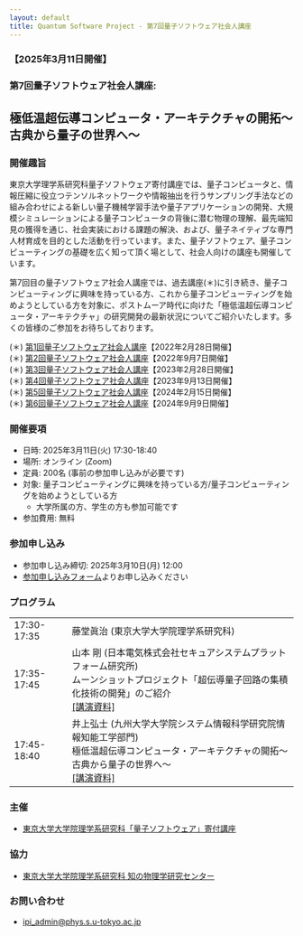 ```yaml
---
layout: default
title: Quantum Software Project - 第7回量子ソフトウェア社会人講座
---
```


### 【2025年3月11日開催】
### 第7回量子ソフトウェア社会人講座:
## 極低温超伝導コンピュータ・アーキテクチャの開拓〜古典から量子の世界へ〜

### 開催趣旨

東京大学理学系研究科量子ソフトウェア寄付講座では、量子コンピュータと、情報圧縮に役立つテンソルネットワークや情報抽出を行うサンプリング手法などの組み合わせによる新しい量子機械学習手法や量子アプリケーションの開発、大規模シミュレーションによる量子コンピュータの背後に潜む物理の理解、最先端知見の獲得を通じ、社会実装における課題の解決、および、量子ネイティブな専門人材育成を目的とした活動を行っています。また、量子ソフトウェア、量子コンピューティングの基礎を広く知って頂く場として、社会人向けの講座も開催しています。

第7回目の量子ソフトウェア社会人講座では、過去講座(＊)に引き続き、量子コンピューティングに興味を持っている方、これから量子コンピューティングを始めようとしている方を対象に、ポストムーア時代に向けた「極低温超伝導コンピュータ・アーキテクチャ」の研究開発の最新状況についてご紹介いたします。多くの皆様のご参加をお待ちしております。

(＊) [第1回量子ソフトウェア社会人講座](openseminar202202)【2022年2月28日開催】<br/>
(＊) [第2回量子ソフトウェア社会人講座](openseminar202209)【2022年9月7日開催】<br/>
(＊) [第3回量子ソフトウェア社会人講座](openseminar202302)【2023年2月28日開催】<br/>
(＊) [第4回量子ソフトウェア社会人講座](openseminar202309)【2023年9月13日開催】<br/>
(＊) [第5回量子ソフトウェア社会人講座](openseminar202402)【2024年2月15日開催】<br/>
(＊) [第6回量子ソフトウェア社会人講座](openseminar202409)【2024年9月9日開催】

### 開催要項

* 日時: 2025年3月11日(火) 17:30-18:40
* 場所: オンライン (Zoom)
* 定員: 200名 (事前の参加申し込みが必要です)
* 対象: 量子コンピューティングに興味を持っている方/量子コンピューティングを始めようとしている方
    * 大学所属の方、学生の方も参加可能です
* 参加費用: 無料

### 参加申し込み

* 参加申し込み締切: 2025年3月10日(月) 12:00
* [参加申し込みフォーム](https://forms.gle/cdMaDjDgavrcjr5fA)よりお申し込みください

### プログラム

<table>
<tr><td>17:30-17:35</td><td>藤堂眞治 (東京大学大学院理学系研究科)</td></tr>
<tr><td>17:35-17:45</td><td>山本 剛 (日本電気株式会社セキュアシステムプラットフォーム研究所)<br/>ムーンショットプロジェクト「超伝導量子回路の集積化技術の開発」のご紹介<br/><a href="assets/files/20250311_yamamoto.pdf">[講演資料]</a></td></tr>
<tr><td>17:45-18:40</td><td>井上弘士 (九州大学大学院システム情報科学研究院情報知能工学部門)<br/>極低温超伝導コンピュータ・アーキテクチャの開拓〜古典から量子の世界へ〜<br/><a href="assets/files/20250311_inoue.pdf">[講演資料]</a></td></tr>
</table>

### 主催

* [東京大学大学院理学系研究科「量子ソフトウェア」寄付講座](https://qsw.phys.s.u-tokyo.ac.jp)

### 協力

* [東京大学大学院理学系研究科 知の物理学研究センター](https://www.phys.s.u-tokyo.ac.jp/lp/ipi/)

### お問い合わせ

* [ipi_admin@phys.s.u-tokyo.ac.jp](mailto:ipi_admin@phys.s.u-tokyo.ac.jp)
